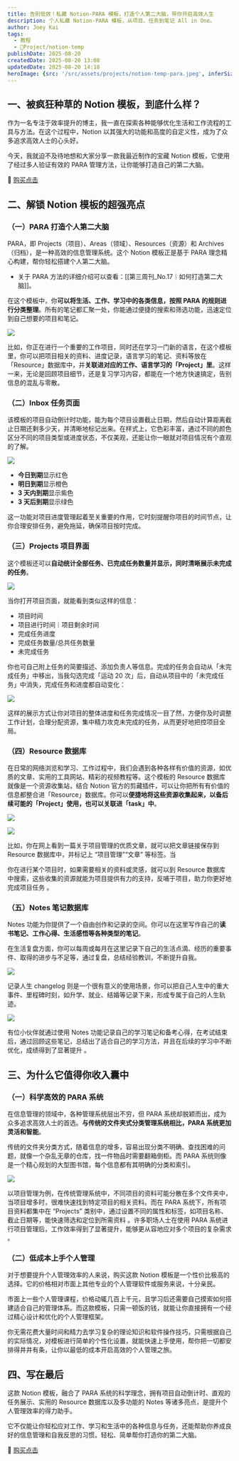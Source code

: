```yaml
---
title: 告别低效！私藏 Notion-PARA 模板，打造个人第二大脑，带你开启高效人生
description: 个人私藏 Notion-PARA 模板，从项目、任务到笔记 All in One。
author: Joey Kai
tags:
  - 教程
  - 🎯Project/notion-temp
publishDate: 2025-08-20
createdDate: 2025-08-20 13:08
updatedDate: 2025-08-20 14:18
heroImage: {src: '/src/assets/projects/notion-temp-para.jpeg', inferSize: true}
---
```


## 一、被疯狂种草的 Notion 模板，到底什么样？

作为一名专注于效率提升的博主，我一直在探索各种能够优化生活和工作流程的工具与方法。在这个过程中，Notion 以其强大的功能和高度的自定义性，成为了众多追求高效人士的心头好。

今天，我就迫不及待地想和大家分享一款我最近制作的宝藏 Notion 模板，它使用了经过多人验证有效的 PARA 管理方法，让你能够打造自己的第二大脑。

🛒 [购买点击](https://xhslink.com/m/1o7dBKGBSZV)

## 二、解锁 Notion 模板的超强亮点

### （一）PARA 打造个人第二大脑

PARA，即 Projects（项目）、Areas（领域）、Resources（资源）和 Archives（归档），是一种高效的信息管理系统。这个 Notion 模板正是基于 PARA 理念精心构建，帮你轻松搭建个人第二大脑。
- 关于 PARA 方法的详细介绍可以查看：[[第三周刊_No.17｜如何打造第二大脑]]。

在这个模板中，你**可以将生活、工作、学习中的各类信息，按照 PARA 的规则进行分类整理**。所有的笔记都汇聚一处，你能通过便捷的搜索和筛选功能，迅速定位到自己想要的项目和笔记。

![](https://joey-md-asset.oss-cn-hangzhou.aliyuncs.com/img/202508201414829.png)

比如，你正在进行一个重要的工作项目，同时还在学习一门新的语言，在这个模板里，你可以把项目相关的资料、进度记录，语言学习的笔记、资料等放在「Resource」数据库中，并**关联进对应的工作、语言学习的「Project」里**。这样一来，无论是回顾项目细节，还是复习学习内容，都能在一个地方快速搞定，告别信息的混乱与零散。

### （二）Inbox 任务页面

该模板的项目自动倒计时功能，能为每个项目设置截止日期，然后自动计算距离截止日期还剩多少天，并清晰地标记出来。在样式上，它色彩丰富，通过不同的颜色区分不同的项目类型或进度状态，不仅美观，还能让你一眼就对项目情况有个直观的了解。

![](https://joey-md-asset.oss-cn-hangzhou.aliyuncs.com/img/202508201414830.png)

- **今日到期**显示红色
- **明日到期**显示橙色
- **3 天内到期**显示紫色
- **3 天后到期**显示绿色

这一功能对项目进度管理起着至关重要的作用，它时刻提醒你项目的时间节点，让你合理安排任务，避免拖延，确保项目按时完成。

### （三）Projects 项目界面

这个模板还可以**自动统计全部任务、已完成任务数量并显示，同时清晰展示未完成的任务**。

![](https://joey-md-asset.oss-cn-hangzhou.aliyuncs.com/img/202508201414831.png)

当你打开项目页面，就能看到类似这样的信息：
- 项目时间
- 项目进行时间｜项目剩余时间
- 完成任务进度
- 完成任务数量/总共任务数量
- 未完成任务

你也可自己附上任务的简要描述、添加负责人等信息。完成的任务会自动从「未完成任务」中移出，当我勾选完成「运动 20 次」后，自动从项目中的「未完成任务」中消失，完成任务和进度都自动变化：

![](https://joey-md-asset.oss-cn-hangzhou.aliyuncs.com/img/202508201414832.gif)


这样的展示方式让你对项目的整体进度和任务完成情况一目了然，方便你及时调整工作计划，合理分配资源，集中精力攻克未完成的任务，从而更好地把控项目全局。

### （四）Resource 数据库

在日常的网络浏览和学习、工作过程中，我们会遇到各种各样有价值的资源，如优质的文章、实用的工具网站、精彩的视频教程等。这个模板的 Resource 数据库就像是一个资源收集站，结合 Notion 官方的剪藏插件，可以让你把所有有价值的信息都整合进「Resource」数据库。你可以**便捷地将这些资源收集起来，以备后续可能的「Project」使用，也可以关联进「task」中**。

![](https://joey-md-asset.oss-cn-hangzhou.aliyuncs.com/img/202508201414833.png)

![](https://joey-md-asset.oss-cn-hangzhou.aliyuncs.com/img/202508201414834.png)

比如，你在网上看到一篇关于项目管理的优质文章，就可以把文章链接保存到 Resource 数据库中，并标记上 “项目管理”“文章” 等标签。当

你在进行某个项目时，如果需要相关的资料或灵感，就可以到 Resource 数据库中搜索，这些收集的资源就能为项目提供有力的支持，反哺于项目，助力你更好地完成项目任务 。

### （五）Notes 笔记数据库

Notes 功能为你提供了一个自由创作和记录的空间。你可以在这里写作自己的**读书笔记、工作心得、生活感悟等各种类型的笔记**。

在生活复盘方面，你可以每周或每月在这里记录下自己的生活点滴、经历的重要事件、取得的进步与不足等，通过复盘，总结经验教训，不断提升自我。

![](https://joey-md-asset.oss-cn-hangzhou.aliyuncs.com/img/202508201414835.png)

记录人生 changelog 则是一个很有意义的使用场景，你可以把自己人生中的重大事件、里程碑时刻，如升学、就业、结婚等记录下来，形成专属于自己的人生轨迹。

![](https://joey-md-asset.oss-cn-hangzhou.aliyuncs.com/img/202508201414836.png)

有位小伙伴就通过使用 Notes 功能记录自己的学习笔记和备考心得，在考试结束后，通过回顾这些笔记，总结出了适合自己的学习方法，并且在后续的学习中不断优化，成绩得到了显著提升 。

## 三、为什么它值得你收入囊中

### （一）科学高效的 PARA 系统

在信息管理的领域中，各种管理系统层出不穷，但 PARA 系统却脱颖而出，成为众多追求高效人士的首选。**与传统的文件夹式分类管理系统相比，PARA 系统更加灵活和智能**。

传统的文件夹分类方式，随着信息的增多，容易出现分类不明确、查找困难的问题，就像一个杂乱无章的仓库，找一件物品时需要翻箱倒柜。而 PARA 系统则像是一个精心规划的大型图书馆，每个信息都有其明确的分类和索引。

![](https://joey-md-asset.oss-cn-hangzhou.aliyuncs.com/img/202508201418537.png)

以项目管理为例，在传统管理系统中，不同项目的资料可能分散在多个文件夹中，当项目增多时，很难快速找到特定项目的相关资料。而在 PARA 系统下，所有项目资料都集中在 “Projects” 类别中，通过设置不同的属性和标签，如项目名称、截止日期等，能快速筛选和定位到所需资料 。许多职场人士在使用 PARA 系统进行项目管理后，工作效率得到了显著提升，能够更从容地应对多个项目的复杂需求 。

### （二）低成本上手个人管理

对于想要提升个人管理效率的人来说，购买这款 Notion 模板是一个性价比极高的选择。它的价格相对市面上其他专业的个人管理软件或服务来说，十分亲民。

市面上一些个人管理课程，价格动辄几百上千元，且学习后还需要自己摸索如何搭建适合自己的管理体系。而这款模板，只需一顿饭的钱，就能让你直接拥有一个经过精心设计和优化的个人管理框架。

你无需花费大量时间和精力去学习复杂的理论知识和软件操作技巧，只需根据自己的实际情况，对模板进行简单的个性化设置，就能快速上手使用，帮你把一切都安排得井井有条，让你以最低的成本开启高效的个人管理之旅。

## 四、写在最后

这款 Notion 模板，融合了 PARA 系统的科学理念，拥有项目自动倒计时、直观的任务展示、实用的 Resource 数据库以及多功能的 Notes 等诸多亮点，是提升个人管理效率的得力助手。

它不仅能让你轻松应对工作、学习和生活中的各种信息与任务，还能帮助你养成良好的信息管理和自我反思的习惯。轻松、简单帮你打造你的第二大脑。

🛒 [购买点击](https://xhslink.com/m/1o7dBKGBSZV)
